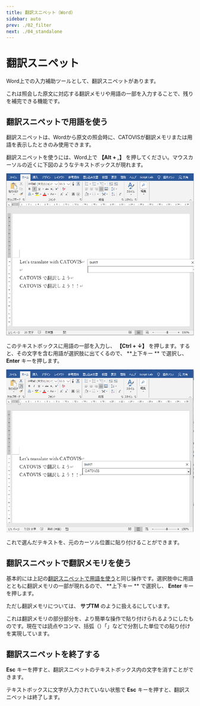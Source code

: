 ```yaml
---
title: 翻訳スニペット（Word）
sidebar: auto
prev: ./02_filter
next: ./04_standalone
---
```


# 翻訳スニペット
Word上での入力補助ツールとして、翻訳スニペットがあります。

これは照会した原文に対応する翻訳メモリや用語の一部を入力することで、残りを補完できる機能です。

## 翻訳スニペットで用語を使う

翻訳スニペットは、Wordから原文の照会時に、CATOVISが翻訳メモリまたは用語を表示したときのみ使用できます。

翻訳スニペットを使うには、Word上で **【Alt + ,】** を押してください。マウスカーソルの近くに下図のようなテキストボックスが現れます。

<img src="./pict/snipet1.png" alt="img" style="zoom:75%;" />

このテキストボックスに用語の一部を入力し、 **【Ctrl + ↓】** を押します。すると、その文字を含む用語が選択肢に出てくるので、 **上下キー ** で選択し、 **Enter** キーを押します。

<img src="./pict/snipet2.png" alt="img" style="zoom:75%;" />

これで選んだテキストを、元のカーソル位置に貼り付けることができます。

 ## 翻訳スニペットで翻訳メモリを使う

基本的には上記の[翻訳スニペットで用語を使う](#翻訳スニペットで用語を使う)と同じ操作です。選択肢中に用語とともに翻訳メモリの一部が現れるので、 **上下キー ** で選択し、 **Enter** キーを押します。

ただし翻訳メモリについては、 **サブTM** のように扱えるにしています。

これは翻訳メモリの部分部分を、より簡単な操作で貼り付けられるようにしたものです。現在では読点やコンマ、括弧（）「」などで分割した単位での貼り付けを実現しています。

## 翻訳スニペットを終了する

**Esc** キーを押すと、翻訳スニペットのテキストボックス内の文字を消すことができます。

テキストボックスに文字が入力されていない状態で **Esc** キーを押すと、翻訳スニペットは終了します。